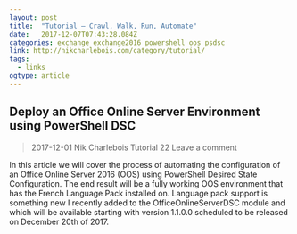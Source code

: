 ```yaml
---
layout: post 
title:  "Tutorial – Crawl, Walk, Run, Automate" 
date:   2017-12-07T07:43:28.084Z 
categories: exchange exchange2016 powershell oos psdsc
link: http://nikcharlebois.com/category/tutorial/ 
tags:
  - links
ogtype: article 
---
```


## Deploy an Office Online Server Environment using PowerShell DSC

> 2017-12-01 Nik Charlebois	 Tutorial  22 Leave a comment

In this article we will cover the process of automating the configuration of an Office Online Server 2016 (OOS) using PowerShell Desired State Configuration. The end result will be a fully working OOS environment that has the French Language Pack installed on. Language pack support is something new I recently added to the OfficeOnlineServerDSC module and which will be available starting with version 1.1.0.0 scheduled to be released on December 20th of 2017.